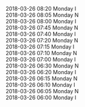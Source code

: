 2018-03-26 08:20 Monday  I  
2018-03-26 08:05 Monday  N  
2018-03-26 08:00 Monday  I  
2018-03-26 07:45 Monday  N  
2018-03-26 07:40 Monday  I  
2018-03-26 07:20 Monday  N  
2018-03-26 07:15 Monday  I  
2018-03-26 07:10 Monday  N  
2018-03-26 07:00 Monday  I  
2018-03-26 06:30 Monday  N  
2018-03-26 06:20 Monday  I  
2018-03-26 06:15 Monday  N  
2018-03-26 06:10 Monday  I  
2018-03-26 06:05 Monday  N  
2018-03-26 06:00 Monday  I  
